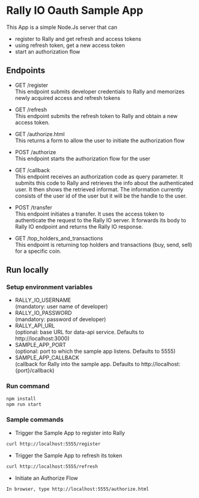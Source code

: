 # Rally IO Oauth Sample App


This App is a simple Node.Js server that can

* register to Rally and get refresh and access tokens
* using refresh token, get a new access token
* start an authorization flow

## Endpoints

* GET /register\
This endpoint submits developer credentials to Rally and memorizes 
newly acquired access and refresh tokens

* GET /refresh \
This endpoint submits the refresh token to Rally and obtain a new
access token.

* GET /authorize.html\
This returns a form to allow the user to initiate the authorization
flow

* POST /authorize\
This endpoint starts the authorization flow for the user

* GET /callback\
This endpoint receives an authorization code as query parameter. It
submits this code to Rally and retrieves the info about the
authenticated user.  It then shows the retrieved informat.  The
information currently consists of the user id of the user but it will
be the handle to the user.

* POST /transfer\
This endpoint initiates a transfer.  It uses the access token to authenticate the request to the Rally IO server.  It forwards its body to Rally IO endpoint and returns the Rally IO response.

* GET /top_holders_and_transactions\
This endpoint is returning top holders and transactions (buy, send, sell) for a specific coin.

## Run locally

### Setup environment variables

* RALLY_IO_USERNAME\
(mandatory: user name of developer)
* RALLY_IO_PASSWORD\
(mandatory: password of developer)
* RALLY_API_URL\
(optional: base URL for data-api service. Defaults to http://localhost:3000)
* SAMPLE_APP_PORT\
(optional: port to which the sample app listens. Defaults to 5555)
* SAMPLE_APP_CALLBACK\
(callback for Rally into the sample app. Defaults to
http://localhost:{port}/callback)


### Run command
```bash
npm install
npm run start
```
### Sample commands

* Trigger the Sample App to register into Rally
```bash
curl http://localhost:5555/register
```
* Trigger the Sample App to refresh its token
```bash
curl http://localhost:5555/refresh
```
* Initiate an Authorize Flow
```bash
In browser, type http://localhost:5555/authorize.html
```
